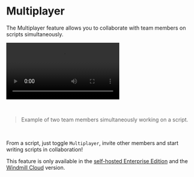 # Multiplayer

The Multiplayer feature allows you to collaborate with team members on scripts simultaneously.

<video
    className="border-2 rounded-xl object-cover w-full h-full dark:border-gray-800"
    autoPlay
    controls
    id="main-video"
    src="/videos/multiplayer.mp4"
/>

<br/>

> Example of two team members simultaneously working on a script.

<br/>

From a script, just toggle `Multiplayer`, invite other members and start writing scripts in collaboration!

This feature is only available in the [self-hosted Enterprise Edition](/pricing) and the [Windmill Cloud](../../getting_started/00_how_to_use_windmill/index.mdx#windmill-cloud) version.
